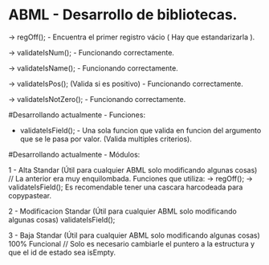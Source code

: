 # ABML - Desarrollo de bibliotecas.

-> regOff(); - Encuentra el primer registro vácio ( Hay que estandarizarla ).

-> validateIsNum(); - Funcionando correctamente.

-> validateIsName(); - Funcionando correctamente.

-> validateIsPos(); (Valida si es positivo) - Funcionando correctamente.

-> validateIsNotZero(); - Funcionando correctamente.

#Desarrollando actualmente - Funciones:
- validateIsField(); - Una sola funcion que valida en funcion del argumento que se le pasa por valor. (Valida multiples criterios).

#Desarrollando actualmente - Módulos:

1 - Alta Standar (Útil para cualquier ABML solo modificando algunas cosas) // La anterior era muy enquilombada.
Funciones que utiliza: -> regOff(); -> validateIsField();
Es recomendable tener una cascara harcodeada para copypastear.

2 - Modificacion Standar (Útil para cualquier ABML solo modificando algunas cosas)
validateIsField();

3 - Baja Standar (Útil para cualquier ABML solo modificando algunas cosas)
100% Funcional // Solo es necesario cambiarle el puntero a la estructura y que el id de estado sea isEmpty.
